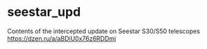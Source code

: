 # seestar_upd
Contents of the intercepted update on Seestar S30/S50 telescopes
https://dzen.ru/a/aBDiU0x76z6RDDmj

